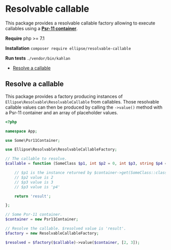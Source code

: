 # Resolvable callable

This package provides a resolvable callable factory allowing to execute callables using a **[Psr-11 container](http://www.php-fig.org/psr/psr-11/)**.

**Require** php >= 7.1

**Installation** `composer require ellipse/resolvable-callable`

**Run tests** `./vendor/bin/kahlan`

* [Resolve a callable](#resolve-a-callable)

## Resolve a callable

This package provides a factory producing instances of `Ellipse\Resolvable\ResolvableCallable` from callables. Those resolvable callable values can then be produced by calling the `->value()` method with a Psr-11 container and an array of placeholder values.

```php
<?php

namespace App;

use Some\Psr11Container;

use Ellipse\Resolvable\ResolvableCallableFactory;

// The callable to resolve.
$callable = function (SomeClass $p1, int $p2 = 0, int $p3, string $p4 = 'p4') {

    // $p1 is the instance returned by $container->get(SomeClass::class);
    // $p2 value is 2
    // $p3 value is 3
    // $p3 value is 'p4'

    return 'result';

};

// Some Psr-11 container.
$container = new Psr11Container;

// Resolve the callable. $resolved value is 'result'.
$factory = new ResolvableCallableFactory;

$resolved = $factory($callable)->value($container, [2, 3]);
```
